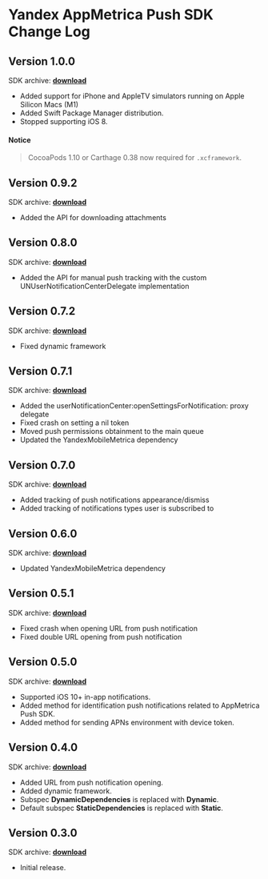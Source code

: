 # Yandex AppMetrica Push SDK Change Log

## Version 1.0.0
SDK archive: [**download**](https://storage.mds.yandex.net/get-appmetrica-mobile-sdk/128534/YandexMobileMetricaPush-1.0.0-ios-11df8ee2-df87-4f7f-a7b1-1c0718953680.zip)

* Added support for iPhone and AppleTV simulators running on Apple Silicon Macs (M1)
* Added Swift Package Manager distribution.
* Stopped supporting iOS 8.

#### Notice
> CocoaPods 1.10 or Carthage 0.38 now required for `.xcframework`.

## Version 0.9.2
SDK archive: [**download**](https://storage.mds.yandex.net/get-appmetrica-mobile-sdk/175948/YandexMobileMetricaPush-0.9.2-ios-d8224e1b-10ac-4bdc-8c1b-498370d10714.zip)

* Added the API for downloading attachments

## Version 0.8.0
SDK archive: [**download**](https://storage.mds.yandex.net/get-appmetrica-mobile-sdk/50347/YandexMobileMetricaPush-0.8.0-ios-076122fd-824a-4ccf-8006-7c61145d8475.zip)

* Added the API for manual push tracking with the custom UNUserNotificationCenterDelegate implementation

## Version 0.7.2
SDK archive: [**download**](https://storage.mds.yandex.net/get-appmetrica-mobile-sdk/50347/YandexMobileMetricaPush-0.7.2-ios-c995c336-b8ef-4127-8582-95d104fa6aa3.zip)

* Fixed dynamic framework

## Version 0.7.1
SDK archive: [**download**](https://storage.mds.yandex.net/get-appmetrica-mobile-sdk/128534/YandexMobileMetricaPush-0.7.1-ios-f66a77cc-28fd-4961-becb-eb5cf9480512.zip)

* Added the userNotificationCenter:openSettingsForNotification: proxy delegate
* Fixed crash on setting a nil token
* Moved push permissions obtainment to the main queue
* Updated the YandexMobileMetrica dependency

## Version 0.7.0
SDK archive: [**download**](https://storage.mds.yandex.net/get-appmetrica-mobile-sdk/50347/YandexMobileMetricaPush-0.7.0-ios-d4c21d78-f9ae-4804-90b5-011dd892c25d.zip)

* Added tracking of push notifications appearance/dismiss
* Added tracking of notifications types user is subscribed to

## Version 0.6.0
SDK archive: [**download**](https://storage.mds.yandex.net/get-appmetrica-mobile-sdk/50347/YandexMobileMetricaPush-0.6.0-ios-1630b840-b7b4-4069-a6fa-c95ccc12ff58.zip)

* Updated YandexMobileMetrica dependency

## Version 0.5.1
SDK archive: [**download**](https://storage.mds.yandex.net/get-appmetrica-mobile-sdk/117488/YandexMobileMetricaPush-0.5.1-ios-acb81a52-6f82-486c-97f1-79c6ee030f81.zip)

* Fixed crash when opening URL from push notification
* Fixed double URL opening from push notification

## Version 0.5.0
SDK archive: [**download**](https://storage.mds.yandex.net/get-appmetrica-mobile-sdk/48248/YandexMobileMetricaPush-0.5.0-ios-e53d133c-7449-4c0a-b71e-218bdd08dc18.zip)

* Supported iOS 10+ in-app notifications.
* Added method for identification push notifications related to AppMetrica Push SDK.
* Added method for sending APNs environment with device token.

## Version 0.4.0
SDK archive: [**download**](https://storage.mds.yandex.net/get-appmetrica-mobile-sdk/117488/YandexMobileMetricaPush-0.4.0-ios-9800b76d-af31-4df9-b551-e5c443aadb0e.zip)

* Added URL from push notification opening.
* Added dynamic framework.
* Subspec **DynamicDependencies** is replaced with **Dynamic**.
* Default subspec **StaticDependencies** is replaced with **Static**.

## Version 0.3.0
SDK archive: [**download**](https://storage.mds.yandex.net/get-appmetrica-mobile-sdk/50347/YandexMobileMetricaPush-0.3.0-ios-75366102-cafd-49b0-b97c-3d5366fc76b8.zip)

* Initial release.

